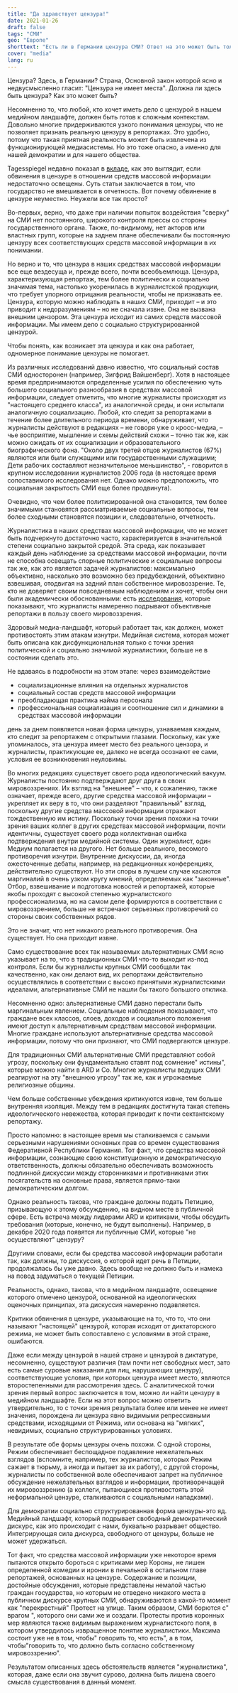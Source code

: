 ```yaml
---
title: "Да здравствует цензура!"
date: 2021-01-26
draft: false
tags: "СМИ"
geo: "Европе"
shorttext: "Есть ли в Германии цензура СМИ? Ответ на это может быть только один: конечно. Цензура есть. Серьезно, что нашей демократической и социальной структуре нанесен ущерб"
cover: "media"
lang: ru
---
```


Цензура? Здесь, в Германии? Страна, Основной закон которой ясно и недвусмысленно гласит: "Цензура не имеет места". Должна ли здесь быть цензура? Как это может быть?

Несомненно то, что любой, кто хочет иметь дело с цензурой в нашем медийном ландшафте, должен быть готов к сложным контекстам. Довольно многие придерживаются узкого понимания цензуры, что не позволяет признать реальную цензуру в репортажах. Это удобно, потому что такая приятная реальность может быть извлечена из функционирующей медиасистемы. Но это тоже опасно, а именно для нашей демократии и для нашего общества.

Tagesspiegel недавно показал в [вкладе](https://www.tagesspiegel.de/politik/arbeit-der-community-redaktion-warum-der-zensurvorwurf-nicht-greift/26710780.html "Warum der Zensurvorwurf nicht greift"), как это выглядит, если обвинения в цензуре в отношении средств массовой информации недостаточно освещены. Суть статьи заключается в том, что государство не вмешивается в отчетность. Вот почему обвинение в цензуре неуместно. Неужели все так просто?

Во-первых, верно, что даже при наличии попыток воздействия "сверху" на СМИ нет постоянного, широкого контроля прессы со стороны государственного органа. Также, по-видимому, нет акторов или властных групп, которые на заднем плане обеспечивали бы постоянную цензуру всех соответствующих средств массовой информации в их понимании.

Но верно и то, что цензура в наших средствах массовой информации все еще вездесуща и, прежде всего, почти всеобъемлюща. Цензура, характеризующая репортаж, тем более политически и социально значимая тема, настолько укоренилась в журналистской продукции, что требует упорного отрицания реальности, чтобы не признавать ее. Цензура, которую можно наблюдать в наших СМИ, приходит – и это приводит к недоразумениям – но не сначала извне. Она не вызвана внешним цензором. Эта цензура исходит из самих средств массовой информации. Мы имеем дело с социально структурированной цензурой.

Чтобы понять, как возникает эта цензура и как она работает, одномерное понимание цензуры не помогает.

Из различных исследований давно известно, что социальный состав СМИ односторонен (например, Зигфрид Вайшенберг). Хотя в настоящее время предпринимаются определенные усилия по обеспечению чуть большего социального разнообразия в средствах массовой информации, следует отметить, что многие журналисты происходят из "настоящего среднего класса", из аналогичной среды, и они испытали аналогичную социализацию. Любой, кто следит за репортажами в течение более длительного периода времени, обнаруживает, что журналисты действуют в редакциях – не говоря уже о кросс-медиа, – чье восприятие, мышление и схемы действий схожи – точно так же, как можно ожидать от их социализации и образовательного биографического фона. "Около двух третей отцов журналистов (67%) являются или были служащими или государственными служащими; Дети рабочих составляют незначительное меньшинство", - говорится в крупном исследовании журналистов 2006 года (в настоящее время сопоставимого исследования нет. Однако можно предположить, что социальная закрытость СМИ еще более продвинута).

Очевидно, что чем более политизированной она становится, тем более значимыми становятся рассматриваемые социальные вопросы, тем более сходными становятся позиции и, следовательно, отчетность.

Журналистика в наших средствах массовой информации, что не может быть подчеркнуто достаточно часто, характеризуется в значительной степени социально закрытой средой. Эта среда, как показывает каждый день наблюдение за средствами массовой информации, почти не способна освещать спорные политические и социальные вопросы так же, как это является задачей журналистов: максимально объективно, насколько это возможно без предубеждений, объективно взвешивая, отодвигая на задний план собственное мировоззрение. Те, кто не доверяет своим повседневным наблюдениям и хочет, чтобы они были академически обоснованными: есть [исследования](https://www.heise.de/tp/features/Der-Journalismus-muss-sich-der-Diskussion-um-Objektivitaet-stellen-3369820.html "Der Journalismus muss sich der Diskussion um Objektivität stellen"), которые показывают, что журналисты намеренно подрывают объективные репортажи в пользу своего мировоззрения.

Здоровый медиа-ландшафт, который работает так, как должен, может противостоять этим атакам изнутри. Медийная система, которая может быть описана как дисфункциональная только с точки зрения политической и социально значимой журналистики, больше не в состоянии сделать это.

Не вдаваясь в подробности на этом этапе: через взаимодействие

  - социализационные влияния на отдельных журналистов
  - социальный состав средств массовой информации
  - преобладающая практика найма персонала
  - профессиональная социализация и соотношение сил и динамики в средствах массовой информации

день за днем появляется новая форма цензуры, узнаваемая каждым, кто следит за репортажем с открытыми глазами. Поскольку, как уже упоминалось, эта цензура имеет место без реального цензора, и журналисты, практикующие ее, далеко не всегда осознают ее сами, условия ее возникновения неуловимы.

Во многих редакциях существует своего рода идеологический вакуум. Журналисты постоянно подтверждают друг друга в своих мировоззрениях. Их взгляд на "внешнее" – что, к сожалению, также означает, прежде всего, другие средства массовой информации – укрепляет их веру в то, что они разделяют "правильный" взгляд, поскольку другие средства массовой информации отражают тождественную им истину. Поскольку точки зрения похожи на точки зрения ваших коллег в других средствах массовой информации, почти идентичны, существует своего рода коллективная ошибка подтверждения внутри медийной системы. Один журналист, один Медиум полагается на другого. Нет больше реального, весомого противоречия изнутри. Внутренние дискуссии, да, иногда ожесточенные дебаты, например, на редакционных конференциях, действительно существуют. Но эти споры в лучшем случае касаются маргиналий в очень узком кругу мнений, определяемых как "законные". Отбор, взвешивание и подготовка новостей и репортажей, которые якобы проходят с высокой степенью журналистского профессионализма, но на самом деле формируются в соответствии с мировоззрением, больше не встречают серьезных противоречий со стороны своих собственных рядов.

Это не значит, что нет никакого реального противоречия. Она существует. Но она приходит извне.

Само существование всех так называемых альтернативных СМИ ясно указывает на то, что в традиционных СМИ что-то выходит из-под контроля. Если бы журналисты крупных СМИ сообщали так качественно, как они делают вид, их репортажи действительно осуществлялись в соответствии с высоко принятыми журналистскими идеалами, альтернативные СМИ не нашли бы такого большого отклика.

Несомненно одно: альтернативные СМИ давно перестали быть маргинальным явлением. Социальные наблюдения показывают, что граждане всех классов, слоев, доходов и социального положения имеют доступ к альтернативным средствам массовой информации. Многие граждане используют альтернативные средства массовой информации, потому что они признают, что СМИ подвергаются цензуре.

Для традиционных СМИ альтернативные СМИ представляют собой угрозу, поскольку они фундаментально ставят под сомнение" истины", которые можно найти в ARD и Co. Многие журналисты ведущих СМИ реагируют на эту "внешнюю угрозу" так же, как и угрожаемые религиозные общины.

Чем больше собственные убеждения критикуются извне, тем больше внутренняя изоляция. Между тем в редакциях достигнута такая степень идеологического невежества, которая приводит к почти сектантскому репортажу.

Просто напомню: в настоящее время мы сталкиваемся с самыми серьезными нарушениями основных прав со времен существования Федеративной Республики Германия. Тот факт, что средства массовой информации, сознающие свою конституционную и демократическую ответственность, должны обязательно обеспечивать возможность подлинной дискуссии между сторонниками и противниками этих посягательств на основные права, является прямо-таки демократическим долгом.

Однако реальность такова, что граждане должны подать Петицию, призывающую к этому обсуждению, на видном месте в публичной сфере. Есть встреча между лидерами ARD и критиками, чтобы обсудить требования (которые, конечно, не будут выполнены). Например, в декабре 2020 года появятся ли публичные СМИ, которые "не осуществляют" цензуру?

Другими словами, если бы средства массовой информации работали так, как должны, то дискуссия, о которой идет речь в Петиции, продолжалась бы уже давно. Здесь вообще не должно быть и намека на повод задуматься о текущей Петиции.

Реальность, однако, такова, что в медийном ландшафте, освещение которого отмечено цензурой, основанной на идеологических оценочных принципах, эта дискуссия намеренно подавляется.

Критики обвинения в цензуре, указывающие на то, что то, что они называют "настоящей" цензурой, которая исходит от диктаторского режима, не может быть сопоставлено с условиями в этой стране, ошибаются.

Даже если между цензурой в нашей стране и цензурой в диктатуре, несомненно, существуют различия (там почти нет свободных мест, зато есть самые суровые наказания для лиц, нарушающих цензуру), соответствующие условия, при которых цензура имеет место, являются второстепенными для рассмотрения здесь. С аналитической точки зрения первый вопрос заключается в том, можно ли найти цензуру в медийном ландшафте. Если на этот вопрос можно ответить утвердительно, то с точки зрения результата более или менее не имеет значения, порождена ли цензура явно видимыми репрессивными средствами, исходящими от Режима, или основана на "мягких", невидимых, социально структурированных условиях.

В результате обе формы цензуры очень похожи. С одной стороны, Режим обеспечивает беспощадное подавление нежелательных взглядов (вспомните, например, тех журналистов, которых Режим сажает в тюрьму, а иногда и пытает за их работу), с другой стороны, журналисты по собственной воле обеспечивают запрет на публичное обсуждение нежелательных взглядов и информации, противоречащей их мировоззрению (а коллеги, пытающиеся противостоять этой неформальной цензуре, сталкиваются с социальными нападками).

Для демократии социально структурированная форма цензуры-это яд. Медийный ландшафт, который подрывает свободный демократический дискурс, как это происходит с нами, буквально разрывает общество. Интегрирующая сила дискурса, свободного от цензуры, больше не может удержаться.

Тот факт, что средства массовой информации уже некоторое время пытаются открыто бороться с критиками мер Короны, не лишен определенной комедии и иронии в печальной в остальном главе репортажей, основанных на цензуре. Содержание и позиции, достойные обсуждения, которые представлены немалой частью граждан государства, но которым не отведено никакого места в публичном дискурсе крупных СМИ, обнаруживаются в какой-то момент как "перекрестный" Протест на улице. Таким образом, СМИ борются с" врагом ", которого они сами же и создали. Протесты против коронных мер являются также видимым выражением журналистского поля, в котором утвердилось извращенное понятие журналистики. Максима состоит уже не в том, чтобы" говорить то, что есть", а в том, чтобы"говорить то, что должно быть согласно собственному мировоззрению".

Результатом описанных здесь обстоятельств является "журналистика", которая, даже если она звучит сурово, должна быть лишена своего смысла существования в данный момент.
